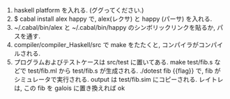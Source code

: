 1. haskell platform を入れる. (ググってください.)
2. $ cabal install alex happy  で, alex(レクサ) と happy (パーサ) を入れる.
3. ~/.cabal/bin/alex と ~/.cabal/bin/happy のシンボリックリンクを貼るか, パスを通す.
4. compiler/compiler_Haskell/src で make をたたくと, コンパイラがコンパイルされる.
5. プログラムおよびテストケースは src/test に置いてある. make test/fib.s などで test/fib.ml から test/fib.s が生成される. ./dotest fib {{flag}} で, fib がシミュレータで実行される. output は test/fib.sim にコピーされる. レイトレは, この fib を galois に置き換えれば ok
